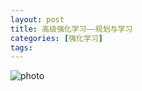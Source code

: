 ```yaml
---
layout: post
title: 高级强化学习——规划与学习
categories: [强化学习]
tags: 
---
```

<script src="https://polyfill.io/v3/polyfill.min.js?features=es6"></script>
<script id="MathJax-script" async src="https://cdn.jsdelivr.net/npm/mathjax@3/es5/tex-mml-chtml.js"></script>


  ![photo]({{site.url}}/assets/img/规划与学习.png)